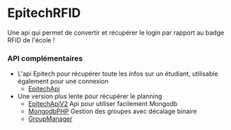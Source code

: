 # EpitechRFID
Une api qui permet de convertir et récupérer le login par rapport au badge RFID de l'école !

### API complémentaires
* L'api Epitech pour récupérer toute les infos sur un étudiant, utilisable également pour une connexion
    * [EpitechApi](https://github.com/tfSheol/EpitechApi "L'api Epitech pour récupérer toute les infos sur un étudiant, utilisable également pour une connexion")
* Une version plus lente pour récupérer le planning
    * [EpitechApiV2](https://github.com/tfSheol/EpitechApiV2 "Une version plus lente pour récupérer le planning")
Api pour utiliser facilement Mongodb
    * [MongodbPHP](https://github.com/tfSheol/MongodbPHP "Api pour utiliser facilement Mongodb")
Gestion des groupes avec décalage binaire
    * [GroupManager](https://github.com/tfSheol/GroupManager "Gestion des groupes avec décalage binaire")
